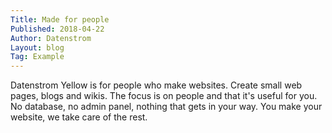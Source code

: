 ```yaml
---
Title: Made for people
Published: 2018-04-22
Author: Datenstrom
Layout: blog
Tag: Example
---
```

Datenstrom Yellow is for people who make websites. Create small web pages, blogs and wikis. The focus is on people and that it's useful for you. No database, no admin panel, nothing that gets in your way. You make your website, we take care of the rest.